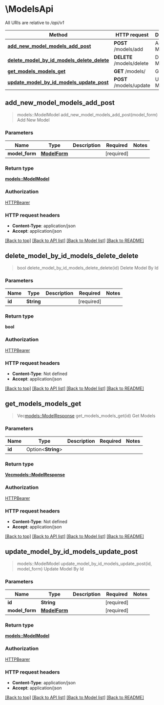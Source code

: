 # \ModelsApi

All URIs are relative to */api/v1*

Method | HTTP request | Description
------------- | ------------- | -------------
[**add_new_model_models_add_post**](ModelsApi.md#add_new_model_models_add_post) | **POST** /models/add | Add New Model
[**delete_model_by_id_models_delete_delete**](ModelsApi.md#delete_model_by_id_models_delete_delete) | **DELETE** /models/delete | Delete Model By Id
[**get_models_models_get**](ModelsApi.md#get_models_models_get) | **GET** /models/ | Get Models
[**update_model_by_id_models_update_post**](ModelsApi.md#update_model_by_id_models_update_post) | **POST** /models/update | Update Model By Id



## add_new_model_models_add_post

> models::ModelModel add_new_model_models_add_post(model_form)
Add New Model

### Parameters


Name | Type | Description  | Required | Notes
------------- | ------------- | ------------- | ------------- | -------------
**model_form** | [**ModelForm**](ModelForm.md) |  | [required] |

### Return type

[**models::ModelModel**](ModelModel.md)

### Authorization

[HTTPBearer](../README.md#HTTPBearer)

### HTTP request headers

- **Content-Type**: application/json
- **Accept**: application/json

[[Back to top]](#) [[Back to API list]](../README.md#documentation-for-api-endpoints) [[Back to Model list]](../README.md#documentation-for-models) [[Back to README]](../README.md)


## delete_model_by_id_models_delete_delete

> bool delete_model_by_id_models_delete_delete(id)
Delete Model By Id

### Parameters


Name | Type | Description  | Required | Notes
------------- | ------------- | ------------- | ------------- | -------------
**id** | **String** |  | [required] |

### Return type

**bool**

### Authorization

[HTTPBearer](../README.md#HTTPBearer)

### HTTP request headers

- **Content-Type**: Not defined
- **Accept**: application/json

[[Back to top]](#) [[Back to API list]](../README.md#documentation-for-api-endpoints) [[Back to Model list]](../README.md#documentation-for-models) [[Back to README]](../README.md)


## get_models_models_get

> Vec<models::ModelResponse> get_models_models_get(id)
Get Models

### Parameters


Name | Type | Description  | Required | Notes
------------- | ------------- | ------------- | ------------- | -------------
**id** | Option<**String**> |  |  |

### Return type

[**Vec<models::ModelResponse>**](ModelResponse.md)

### Authorization

[HTTPBearer](../README.md#HTTPBearer)

### HTTP request headers

- **Content-Type**: Not defined
- **Accept**: application/json

[[Back to top]](#) [[Back to API list]](../README.md#documentation-for-api-endpoints) [[Back to Model list]](../README.md#documentation-for-models) [[Back to README]](../README.md)


## update_model_by_id_models_update_post

> models::ModelModel update_model_by_id_models_update_post(id, model_form)
Update Model By Id

### Parameters


Name | Type | Description  | Required | Notes
------------- | ------------- | ------------- | ------------- | -------------
**id** | **String** |  | [required] |
**model_form** | [**ModelForm**](ModelForm.md) |  | [required] |

### Return type

[**models::ModelModel**](ModelModel.md)

### Authorization

[HTTPBearer](../README.md#HTTPBearer)

### HTTP request headers

- **Content-Type**: application/json
- **Accept**: application/json

[[Back to top]](#) [[Back to API list]](../README.md#documentation-for-api-endpoints) [[Back to Model list]](../README.md#documentation-for-models) [[Back to README]](../README.md)

